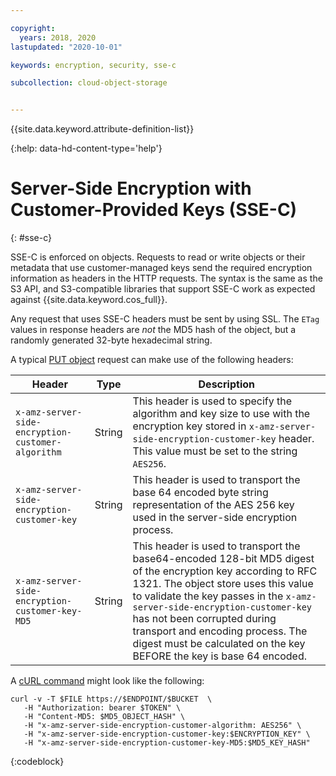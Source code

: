 ```yaml
---

copyright:
  years: 2018, 2020
lastupdated: "2020-10-01"

keywords: encryption, security, sse-c

subcollection: cloud-object-storage


---
```


{{site.data.keyword.attribute-definition-list}}

{:help: data-hd-content-type='help'}

# Server-Side Encryption with Customer-Provided Keys (SSE-C)
{: #sse-c}

SSE-C is enforced on objects. Requests to read or write objects or their metadata that use customer-managed keys send the required encryption information as headers in the HTTP requests. The syntax is the same as the S3 API, and S3-compatible libraries that support SSE-C work as expected against {{site.data.keyword.cos_full}}.

Any request that uses SSE-C headers must be sent by using SSL. The `ETag` values in response headers are *not* the MD5 hash of the object, but a randomly generated 32-byte hexadecimal string.

A typical [PUT object](/docs/cloud-object-storage?topic=cloud-object-storage-object-operations#object-operations-put) request can make use of the following headers:

| Header                                            | Type   | Description                                                                                                                                                                                                                                                                                                                                                                  |
|---------------------------------------------------|--------|------------------------------------------------------------------------------------------------------------------------------------------------------------------------------------------------------------------------------------------------------------------------------------------------------------------------------------------------------------------------------|
| `x-amz-server-side-encryption-customer-algorithm` | String | This header is used to specify the algorithm and key size to use with the encryption key stored in `x-amz-server-side-encryption-customer-key` header. This value must be set to the string `AES256`.                                                                                                                                                                        |
| `x-amz-server-side-encryption-customer-key`       | String | This header is used to transport the base 64 encoded byte string representation of the AES 256 key used in the server-side encryption process.                                                                                                                                                                                                                               |
| `x-amz-server-side-encryption-customer-key-MD5`   | String | This header is used to transport the base64-encoded 128-bit MD5 digest of the encryption key according to RFC 1321. The object store uses this value to validate the key passes in the `x-amz-server-side-encryption-customer-key` has not been corrupted during transport and encoding process. The digest must be calculated on the key BEFORE the key is base 64 encoded. |


A [cURL command](/docs/cloud-object-storage?topic=cloud-object-storage-curl) might look like the following:

```
curl -v -T $FILE https://$ENDPOINT/$BUCKET  \
   -H "Authorization: bearer $TOKEN" \
   -H "Content-MD5: $MD5_OBJECT_HASH" \
   -H "x-amz-server-side-encryption-customer-algorithm: AES256" \
   -H "x-amz-server-side-encryption-customer-key:$ENCRYPTION_KEY" \
   -H "x-amz-server-side-encryption-customer-key-MD5:$MD5_KEY_HASH"
```
{:codeblock}
